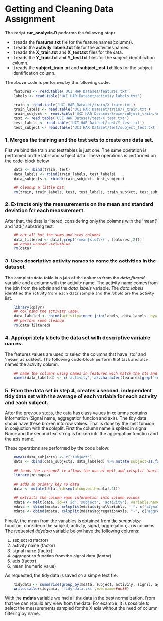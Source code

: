 Getting and Cleaning Data Assignment
=======================

The script **run_analysis.R** performs the following steps:

- It reads the **features.txt** file for the feature names(columns).
- It reads the **activity_labels.txt** file for the activities names.
- It reads the **X_train.txt** and **X_test.txt** files for the data.
- It reads the **Y_train.txt** and **Y_test.txt** files for the subject identification column.
- It reads the **subject_train.txt** and **subject_test.txt** files for the subject identification column.

The above code is performed by the following code:

```r
    features <- read.table('UCI HAR Dataset/features.txt')
    labels <- read.table('UCI HAR Dataset/activity_labels.txt')
    
    train <- read.table('UCI HAR Dataset/train/X_train.txt')
    train_labels <- read.table('UCI HAR Dataset/train/Y_train.txt')
    train_subject <- read.table('UCI HAR Dataset/train/subject_train.txt')
    test <- read.table('UCI HAR Dataset/test/X_test.txt')
    test_labels <- read.table('UCI HAR Dataset/test/Y_test.txt')
    test_subject <- read.table('UCI HAR Dataset/test/subject_test.txt')
```

### 1. Merges the training and the test sets to create one data set.

Fist we bind the train and test tables in just one. The same operation is performed on the label and subject data. These operations is performed on the code-block below.   

```r
    data <- rbind(train, test)
    data_labels <- rbind(train_labels, test_labels)
    data_subjects <- rbind(train_subject, test_subject)

    ## cleanup a little bit
    rm(train, train_labels, test, test_labels, train_subject, test_subject)
```

### 2. Extracts only the measurements on the mean and standard deviation for each measurement. 

After that, the data is filtered, considering only the columns with the 'mean(' and 'std(' substring text.  

```r
    ## cut all but the sums and stds columns
    data_filtered <- data[,grep('(mean|std)\\(', features[,2])]
    ## drops unused varivables
    rm(data)
```

### 3. Uses descriptive activity names to name the activities in the data set

The complete data table is a join of the columns from the *data_fitered* variable and a column with the activity name. The activity name comes from the join from the *labels* and the *data_labels* variable. The *data_labels* identifies the activity from each data sample and the *labels* are the activity list.  

```r
    library(dplyr)
    ## col bind the activity label
    data_labeled <- cbind(activity=inner_join(labels, data_labels, by='V1')$V2, data_filtered)
    ## perform some cleanup
    rm(data_filtered)
```

### 4. Appropriately labels the data set with descriptive variable names. 

The features values are used to select the columns that have 'std' and 'mean' as subtext. The following code-block perform that task and also names the activity column.   

```r
    ## name the columns using names in features wich match the std and mean
    names(data_labeled) <- c('activity', as.character(features[grep('(mean|std)\\(', features[,2]),2]))
```

### 5. From the data set in step 4, creates a second, independent tidy data set with the average of each variable for each activity and each subject.

After the previous steps, the data has class values in columns contains information (Signal name, aggregation funcion and axis). The tidy data shoud have these broken into row values. That is done by the melt funcion in conjuction with the colsplit. First the column name is splited in signa Name and the second text string is broken into the aggregation function and the axis name.  

These operations are performed by the code below:

```r
    names(data_subjects) <- c('subject')
    data <- cbind(data_subjects, data_labeled) %>% mutate(subject=as.factor(subject))
    
    ## loads the reshape2 to allows the use of melt and colsplit functions
    library(reshape2)
    
    ## adds an primary key to data
    data <- mutate(data, id=seq(along.with=data[,1]))
    
    ## extracts the column name information into column values
    mdata <- melt(data, id=c('id','subject', 'activity'), variable.name = 'signalVariable')
    mdata <- cbind(mdata, colsplit(mdata$signalVariable, "-", c("signal","aggregationAxis")))  %>% select(-signalVariable) %>% mutate(signal=as.factor(signal))
    mdata <- cbind(mdata, colsplit(mdata$aggregationAxis, "-", c("aggregation", "axis")))  %>% select(-aggregationAxis) %>% mutate(aggregation=as.factor(aggregation), axis=as.factor(axis))
```
Finally, the mean from the variables is obtained from the *sumarisize* function, considerin the subject, activity, signal, aggregation, axis columns. The requested *tidydata* variable below have the following columns:

1. subject id (factor)
2. activity name (factor)
3. signal name (factor)
4. aggregation function from the signal data (factor)
5. axis (factor)
6. mean (numeric value)

As requested, the tidy data is saved on a simple text file.

```r
    tidydata <- summarise(group_by(mdata, subject, activity, signal, aggregation, axis), mean(value))
    write.table(tidydata, 'tidy-data.txt',row.name=FALSE)
```

With the **mdata** variable we had all the data in the best normalization. From that we can rebuild any view from the data. For example, it is possible to select the measurements sampled for the X axis without the need of column filtering by name.

